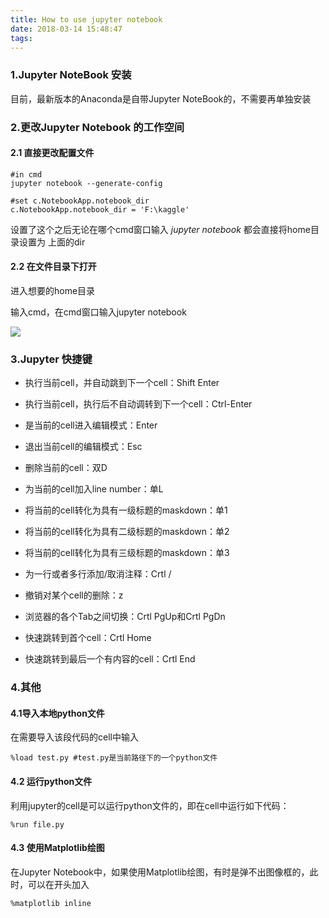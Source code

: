 ```yaml
---
title: How to use jupyter notebook
date: 2018-03-14 15:48:47
tags:
---
```


### 1.Jupyter NoteBook 安装
目前，最新版本的Anaconda是自带Jupyter NoteBook的，不需要再单独安装

### 2.更改Jupyter Notebook 的工作空间

#### 2.1 直接更改配置文件
```
#in cmd
jupyter notebook --generate-config

#set c.NotebookApp.notebook_dir
c.NotebookApp.notebook_dir = 'F:\kaggle'
```
设置了这个之后无论在哪个cmd窗口输入 *jupyter notebook* 都会直接将home目录设置为
上面的dir

#### 2.2 在文件目录下打开
进入想要的home目录

输入cmd，在cmd窗口输入jupyter notebook

![](http://chuantu.biz/t6/241/1519960915x-1404814622.png)

### 3.Jupyter 快捷键
- 执行当前cell，并自动跳到下一个cell：Shift Enter

- 执行当前cell，执行后不自动调转到下一个cell：Ctrl-Enter

- 是当前的cell进入编辑模式：Enter

- 退出当前cell的编辑模式：Esc

- 删除当前的cell：双D

- 为当前的cell加入line number：单L

- 将当前的cell转化为具有一级标题的maskdown：单1

- 将当前的cell转化为具有二级标题的maskdown：单2

- 将当前的cell转化为具有三级标题的maskdown：单3

- 为一行或者多行添加/取消注释：Crtl /

- 撤销对某个cell的删除：z

- 浏览器的各个Tab之间切换：Crtl PgUp和Crtl PgDn

- 快速跳转到首个cell：Crtl Home

- 快速跳转到最后一个有内容的cell：Crtl End

### 4.其他

#### 4.1导入本地python文件
在需要导入该段代码的cell中输入
```
%load test.py #test.py是当前路径下的一个python文件
```

#### 4.2 运行python文件
利用jupyter的cell是可以运行python文件的，即在cell中运行如下代码：
```
%run file.py
```

#### 4.3 使用Matplotlib绘图
在Jupyter Notebook中，如果使用Matplotlib绘图，有时是弹不出图像框的，此时，可以在开头加入
```
%matplotlib inline
```
